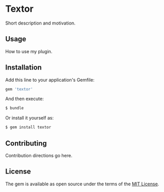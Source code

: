# Textor
Short description and motivation.

## Usage
How to use my plugin.

## Installation
Add this line to your application's Gemfile:

```ruby
gem 'textor'
```

And then execute:
```bash
$ bundle
```

Or install it yourself as:
```bash
$ gem install textor
```

## Contributing
Contribution directions go here.

## License
The gem is available as open source under the terms of the [MIT License](https://opensource.org/licenses/MIT).
